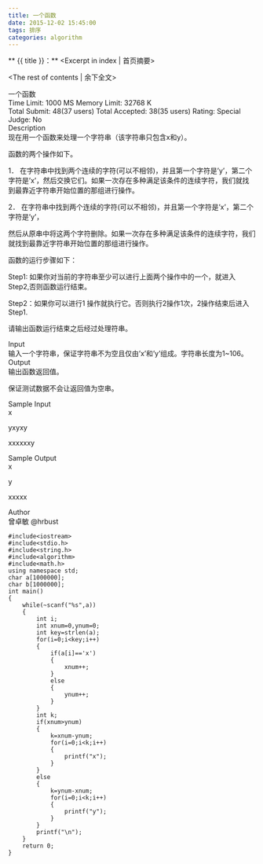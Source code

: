 ```yaml
---
title: 一个函数
date: 2015-12-02 15:45:00
tags: 排序
categories: algorithm
---
```


** {{ title }}：** <Excerpt in index | 首页摘要>
<!-- more -->
<The rest of contents | 余下全文>

一个函数   
Time Limit: 1000 MS	Memory Limit: 32768 K   
Total Submit: 48(37 users)	Total Accepted: 38(35 users)	Rating:	Special Judge: No   
Description   
现在用一个函数来处理一个字符串（该字符串只包含x和y）。   

函数的两个操作如下。   

1．  在字符串中找到两个连续的字符(可以不相邻)，并且第一个字符是’y’，第二个字符是’x’，然后交换它们。如果一次存在多种满足该条件的连续字符，我们就找到最靠近字符串开始位置的那组进行操作。   

2．  在字符串中找到两个连续的字符(可以不相邻)，并且第一个字符是’x’，第二个字符是’y’，   

然后从原串中将这两个字符删除。如果一次存在多种满足该条件的连续字符，我们就找到最靠近字符串开始位置的那组进行操作。   

函数的运行步骤如下：

Step1: 如果你对当前的字符串至少可以进行上面两个操作中的一个，就进入Step2,否则函数运行结束。   

Step2：如果你可以进行1 操作就执行它。否则执行2操作1次，2操作结束后进入Step1.   

请输出函数运行结束之后经过处理符串。   

Input   
输入一个字符串，保证字符串不为空且仅由’x’和’y’组成。字符串长度为1~106。   
Output   
输出函数返回值。   
 

保证测试数据不会让返回值为空串。   

Sample Input   
x   

yxyxy   

xxxxxxy   

Sample Output   
x   

y   

xxxxx   

Author   
曾卓敏 @hrbust   


```
#include<iostream>
#include<stdio.h>
#include<string.h>
#include<algorithm>
#include<math.h>
using namespace std;
char a[1000000];
char b[1000000];
int main()
{
    while(~scanf("%s",a))
    {
        int i;
        int xnum=0,ynum=0;
        int key=strlen(a);
        for(i=0;i<key;i++)
        {
            if(a[i]=='x')
            {
                xnum++;
            }
            else
            {
                ynum++;
            }
        }
        int k;
        if(xnum>ynum)
        {
            k=xnum-ynum;
            for(i=0;i<k;i++)
            {
                printf("x");
            }
        }
        else
        {
            k=ynum-xnum;
            for(i=0;i<k;i++)
            {
                printf("y");
            }
        }
        printf("\n");
    }
    return 0;
}
```
